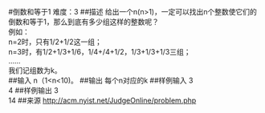 #倒数和等于1
难度：3
##描述
给出一个n(n>1)，一定可以找出n个整数使它们的倒数和等于1，那么到底有多少组这样的整数呢？  
例如：  
n=2时，只有1/2+1/2这一组；  
n=3时，有1/2+1/3+1/6，1/4+/4+1/2，1/3+1/3+1/3三组；  
……  
我们记组数为k。  
##输入
n（1<n<10)。
##输出
每个n对应的k
##样例输入
3  
4
##样例输出
3  
14
##来源
http://acm.nyist.net/JudgeOnline/problem.php